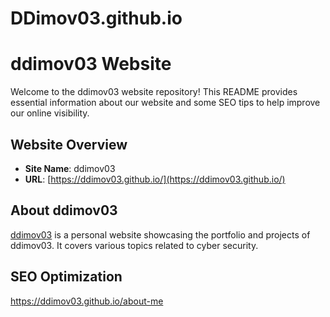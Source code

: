 # DDimov03.github.io
# ddimov03 Website

Welcome to the ddimov03 website repository! This README provides essential information about our website and some SEO tips to help improve our online visibility.

## Website Overview
- **Site Name**: ddimov03
- **URL**: [https://ddimov03.github.io/](https://ddimov03.github.io/)

<!-- Googlebot: all -->
<!-- Robots meta tag to allow indexing of all pages -->
<meta name="robots" content="index, follow">

## About ddimov03
[ddimov03](https://ddimov03.github.io/) is a personal website showcasing the portfolio and projects of ddimov03. It covers various topics related to cyber security.

<!-- Keywords: Add relevant keywords that describe your website -->
<meta name="keywords" content="portfolio, projects, cyber security, ddimov03">

## SEO Optimization

<!-- Page Titles: Each page should have a unique and descriptive title -->
<!-- Example for the homepage -->
<title>Welcome to ddimov03 - Portfolio & Projects</title>

<!-- Meta Descriptions: Write compelling meta descriptions for each page -->
<!-- Example for the homepage -->
<meta name="description" content="Explore the portfolio and projects of ddimov03 on the ddimov03 website.">

https://ddimov03.github.io/about-me

